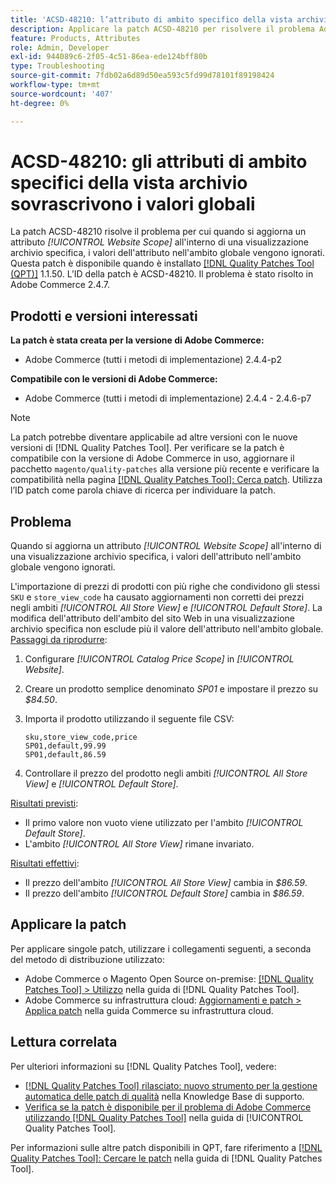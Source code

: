 ```yaml
---
title: 'ACSD-48210: l’attributo di ambito specifico della vista archivio sostituisce i valori globali'
description: Applicare la patch ACSD-48210 per risolvere il problema Adobe Commerce relativo all'aggiornamento di un attributo *[!UICONTROL Website Scope]* in una visualizzazione archivio specifica sostituisce i valori dell'attributo nell'ambito globale.
feature: Products, Attributes
role: Admin, Developer
exl-id: 944089c6-2f05-4c51-86ea-ede124bff80b
type: Troubleshooting
source-git-commit: 7fdb02a6d89d50ea593c5fd99d78101f89198424
workflow-type: tm+mt
source-wordcount: '407'
ht-degree: 0%

---
```


# ACSD-48210: gli attributi di ambito specifici della vista archivio sovrascrivono i valori globali

La patch ACSD-48210 risolve il problema per cui quando si aggiorna un attributo *[!UICONTROL Website Scope]* all&#39;interno di una visualizzazione archivio specifica, i valori dell&#39;attributo nell&#39;ambito globale vengono ignorati. Questa patch è disponibile quando è installato [[!DNL Quality Patches Tool (QPT)]](https://experienceleague.adobe.com/it/docs/commerce-operations/tools/quality-patches-tool/quality-patches-tool-to-self-serve-quality-patches) 1.1.50. L’ID della patch è ACSD-48210. Il problema è stato risolto in Adobe Commerce 2.4.7.

## Prodotti e versioni interessati

**La patch è stata creata per la versione di Adobe Commerce:**

* Adobe Commerce (tutti i metodi di implementazione) 2.4.4-p2

**Compatibile con le versioni di Adobe Commerce:**

* Adobe Commerce (tutti i metodi di implementazione) 2.4.4 - 2.4.6-p7

>[!NOTE]
>
>La patch potrebbe diventare applicabile ad altre versioni con le nuove versioni di [!DNL Quality Patches Tool]. Per verificare se la patch è compatibile con la versione di Adobe Commerce in uso, aggiornare il pacchetto `magento/quality-patches` alla versione più recente e verificare la compatibilità nella pagina [[!DNL Quality Patches Tool]: Cerca patch](https://experienceleague.adobe.com/tools/commerce-quality-patches/index.html?lang=it). Utilizza l’ID patch come parola chiave di ricerca per individuare la patch.

## Problema

Quando si aggiorna un attributo *[!UICONTROL Website Scope]* all&#39;interno di una visualizzazione archivio specifica, i valori dell&#39;attributo nell&#39;ambito globale vengono ignorati.

L&#39;importazione di prezzi di prodotti con più righe che condividono gli stessi `SKU` e `store_view_code` ha causato aggiornamenti non corretti dei prezzi negli ambiti *[!UICONTROL All Store View]* e *[!UICONTROL Default Store]*. La modifica dell&#39;attributo dell&#39;ambito del sito Web in una visualizzazione archivio specifica non esclude più il valore dell&#39;attributo nell&#39;ambito globale.
<u>Passaggi da riprodurre</u>:

1. Configurare *[!UICONTROL Catalog Price Scope]* in *[!UICONTROL Website]*.
1. Creare un prodotto semplice denominato *SP01* e impostare il prezzo su *$84.50*.
1. Importa il prodotto utilizzando il seguente file CSV:

   ```
   sku,store_view_code,price
   SP01,default,99.99
   SP01,default,86.59
   ```

1. Controllare il prezzo del prodotto negli ambiti *[!UICONTROL All Store View]* e *[!UICONTROL Default Store]*.

<u>Risultati previsti</u>:

* Il primo valore non vuoto viene utilizzato per l&#39;ambito *[!UICONTROL Default Store]*.
* L&#39;ambito *[!UICONTROL All Store View]* rimane invariato.

<u>Risultati effettivi</u>:

* Il prezzo dell&#39;ambito *[!UICONTROL All Store View]* cambia in *$86.59*.
* Il prezzo dell&#39;ambito *[!UICONTROL Default Store]* cambia in *$86.59*.

## Applicare la patch

Per applicare singole patch, utilizzare i collegamenti seguenti, a seconda del metodo di distribuzione utilizzato:

* Adobe Commerce o Magento Open Source on-premise: [[!DNL Quality Patches Tool] > Utilizzo](/help/tools/quality-patches-tool/usage.md) nella guida di [!DNL Quality Patches Tool].
* Adobe Commerce su infrastruttura cloud: [Aggiornamenti e patch > Applica patch](https://experienceleague.adobe.com/docs/commerce-cloud-service/user-guide/develop/upgrade/apply-patches.html?lang=it) nella guida Commerce su infrastruttura cloud.

## Lettura correlata

Per ulteriori informazioni su [!DNL Quality Patches Tool], vedere:

* [[!DNL Quality Patches Tool] rilasciato: nuovo strumento per la gestione automatica delle patch di qualità](https://experienceleague.adobe.com/it/docs/commerce-operations/tools/quality-patches-tool/quality-patches-tool-to-self-serve-quality-patches) nella Knowledge Base di supporto.
* [Verifica se la patch è disponibile per il problema di Adobe Commerce utilizzando  [!DNL Quality Patches Tool]](/help/tools/quality-patches-tool/patches-available-in-qpt/check-patch-for-magento-issue-with-magento-quality-patches.md) nella guida di [!UICONTROL Quality Patches Tool].


Per informazioni sulle altre patch disponibili in QPT, fare riferimento a [[!DNL Quality Patches Tool]: Cercare le patch](https://experienceleague.adobe.com/tools/commerce-quality-patches/index.html?lang=it) nella guida di [!DNL Quality Patches Tool].
